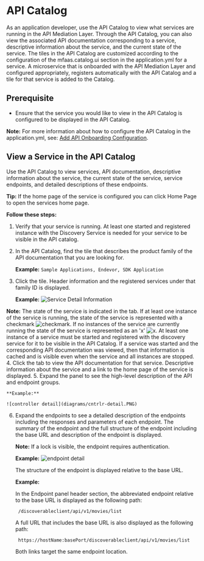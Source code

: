 # API Catalog

As an application developer, use the API Catalog to view what services are running in the API Mediation Layer. Through the API Catalog, you can also view the associated API documentation corresponding to a service, descriptive information about the service, and the current state of the service. The tiles in the API Catalog are customized according to the configuration of the mfaas.catalog.ui section in the application.yml for a service. A microservice that is onboarded with the API Mediation Layer and configured appropriately, registers automatically with the API Catalog and a tile for that service is added to the Catalog.

## Prerequisite

* Ensure that the service you would like to view in the API Catalog is configured to be displayed in the API Catalog.

**Note:** For more information about how to configure the API Catalog in the application.yml, see: [Add API Onboarding Configuration](../../../../extend/extend-apiml/onboard-spring-boot-enabler.md).

## View a Service in the API Catalog 

Use the API Catalog to view services, API documentation, descriptive information about the service, the current state of the service, service endpoints, and detailed descriptions of these endpoints.

**Tip:** If the home page of the service is configured you can click Home Page to open the services home page.

**Follow these steps:**

1. Verify that your service is running. At least one started and registered instance with the Discovery Service is needed for your service to be visible in the API catalog.
2. In the API Catalog, find the tile that describes the product family of the API documentation that you are looking for.
   
    **Example:** `Sample Applications, Endevor, SDK Application` 
3. Click the tile. Header information and the registered services under that family ID is displayed.
    
    **Example:**
    ![Service Detail Information](diagrams/service-detail-info.PNG)

 **Note:** The state of the service is indicated in the tab. If at least one instance of the service is running, the state of the service is represented with a checkmark ![checkmark](diagrams/green-check.jpg). If no instances of the service are currently running the state of the service is represented as an 'x' ![x](diagrams/x-graphic.jpg). At least one instance of a service must be started and registered with the discovery service for it to be visible in the API Catalog. If a service was started and the corresponding API documentation was viewed, then that information is cached and is visible even when the service and all instances are stopped.  
4. Click the tab to view the API documentation for that service.
   Descriptive information about the service and a link to the home page of the service is displayed.
5. Expand the panel to see the high-level description of the API and endpoint groups.

    **Example:** 
    
    ![controller detail](diagrams/cntrlr-detail.PNG)
    
6. Expand the endpoints to see a detailed description of the endpoints including the responses and parameters of each endpoint.
   The summary of the endpoint and the full structure of the endpoint including the base URL and description of the endpoint is displayed.
   
   **Note:** If a lock is visible, the endpoint requires authentication.
   
   **Example:**
   ![endpoint detail](diagrams/endpoint-detail.PNG)
   
   The structure of the endpoint is displayed relative to the base URL.
   
   **Example:**
   
   In the Endpoint panel header section, the abbreviated endpoint relative to the base URL is displayed as the following path:
   ```aidl
    /discoverableclient/api/v1/movies/list
   ```
   A full URL that includes the base URL is also displayed as the following path:
   ```aidl
    https://hostName:basePort/discoverableclient/api/v1/movies/list
   ```
   Both links target the same endpoint location.
